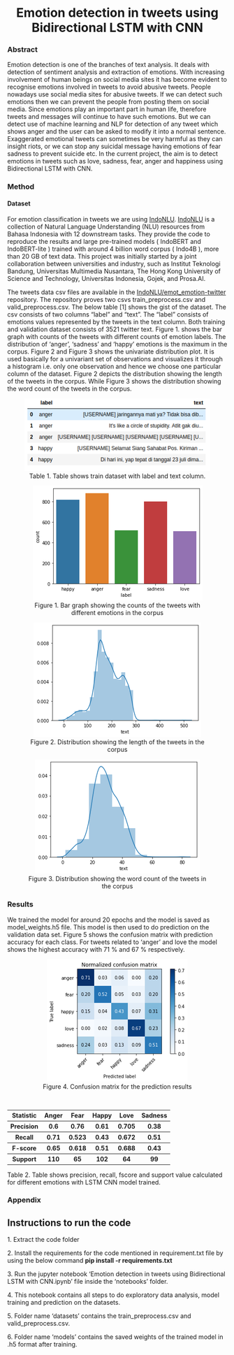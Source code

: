 <h1 align="center">Emotion detection in tweets using Bidirectional LSTM
with CNN</h1>
<h3>Abstract</h3>
<p>
Emotion detection is one of the branches of text analysis. It deals with detection of sentiment
analysis and extraction of emotions. With increasing involvement of human beings on social
media sites it has become evident to recognise emotions involved in tweets to avoid abusive
tweets. People nowadays use social media sites for abusive tweets. If we can detect such
emotions then we can prevent the people from posting them on social media. Since emotions
play an important part in human life, therefore tweets and messages will continue to have
such emotions. But we can detect use of machine learning and NLP for detection of any tweet
which shows anger and the user can be asked to modify it into a normal sentence.
Exaggerated emotional tweets can sometimes be very harmful as they can insight riots, or we
can stop any suicidal message having emotions of fear sadness to prevent suicide etc. In the
current project, the aim is to detect emotions in tweets such as love, sadness, fear, anger and
happiness using Bidirectional LSTM with CNN.  
</p>
  
<h3>Method</h3>
<h4>Dataset</h4>
<p>For emotion classification in tweets we are using 
<a href="https://github.com/indobenchmark/indonlu">IndoNLU</a>. <a href="https://github.com/indobenchmark/indonlu">IndoNLU</a> is a collection of
Natural Language Understanding (NLU) resources from Bahasa Indonesia with 12 downstream
tasks. They provide the code to reproduce the results and large pre-trained models (​ IndoBERT
and ​ IndoBERT-lite​ ) trained with around 4 billion word corpus (​ Indo4B​ ), more than 20 GB
of text data. This project was initially started by a joint collaboration between universities and
industry, such as Institut Teknologi Bandung, Universitas Multimedia Nusantara, The Hong
Kong University of Science and Technology, Universitas Indonesia, Gojek, and Prosa.AI.</p>

<p>The tweets data csv files are available in the <a href="https://github.com/indobenchmark/indonlu/tree/master/dataset/emot_emotion-twitter">IndoNLU/emot_emotion-twitter<a> repository. The
repository proves two csvs train_preprocess.csv and valid_preprocess.csv. The below table [1]
shows the gist of the dataset. The csv consists of two columns “label” and “text”. The “label”
consists of emotions values represented by the tweets in the text column. Both training and
validation dataset consists of 3521 twitter text. Figure 1. shows the bar graph with counts of
the tweets with different counts of emotion labels. The distribution of ‘anger’, ‘sadness’ and
‘happy’ emotions is the maximum in the corpus. Figure 2 and Figure 3 shows the univariate
distribution plot. It is used basically for a univariant set of observations and visualizes it
through a histogram i.e. only one observation and hence we choose one particular column of
the dataset. Figure 2 depicts the distribution showing the length of the tweets in the corpus.
While Figure 3 shows the distribution showing the word count of the tweets in the corpus.
 </p>
  
 <figure style="text-align: center;">
    <img src='Screenshot from 2020-11-30 21-05-21.png' />
    <figcaption>Table 1. Table shows train dataset with label and text column.</figcaption>
</figure>

 <figure style="text-align: center;">
    <img src='Distrubution_emotions.png' />
    <figcaption>Figure 1. Bar graph showing the counts of the tweets with different emotions in the corpus</figcaption>
</figure>

 <figure style="text-align: center;">
    <img src='Distrubution_of_legth_of_tweets.png' />
    <figcaption>Figure 2. Distribution showing the length of the tweets in the corpus</figcaption>
</figure>

 <figure style="text-align: center;">
    <img src='Distribution_of_word_count_tweets.png' />
    <figcaption>Figure 3. Distribution showing the word count of the tweets in the corpus</figcaption>
</figure>

<h3>Results</h3>
<p>We trained the model for around 20 epochs and the model is saved as model_weights.h5 file.
This model is then used to do prediction on the validation data set. Figure 5 shows the
confusion matrix with prediction accuracy for each class. For tweets related to ‘anger’ and
love the model shows the highest accuracy with 71 % and 67 % respectively.</p>

 <figure style="text-align: center;">
    <img src='Confusion_matrix.png' />
    <figcaption>Figure 4. Confusion matrix for the prediction results</figcaption>
</figure>

<Br>
<table>
  <tr>
    <th>Statistic</th>
    <th>Anger</th>
    <th>Fear</th>
    <th>Happy</th>
    <th>Love</th>
    <th>Sadness</th>
  </tr>
  <tr>
    <th>Precision</th>
    <th>0.6</th>
    <th>0.76</th>
    <th>0.61</th>
    <th>0.705</th>
    <th>0.38</th>
  </tr>
  <tr>
    <th>Recall</th>
    <th>0.71</th>
    <th>0.523</th>
    <th>0.43</th>
    <th>0.672</th>
    <th>0.51</th>
  </tr>
  <tr>
    <th>F-score</th>
    <th>0.65</th>
    <th>0.618</th>
    <th>0.51</th>
    <th>0.688</th>
    <th>0.43</th>
  </tr>
  <tr>
    <th>Support</th>
    <th>110</th>
    <th>65</th>
    <th>102</th>
    <th>64</th>
    <th>99</th>
  </tr>
  
</table>
Table 2. Table shows precision, recall, fscore and support value calculated for different emotions with LSTM
CNN model trained.


<h3>Appendix</h3>
<h2>Instructions to run the code</h2>
<p>1. Extract the code folder</p>
<p>2. Install the requirements for the code mentioned in requirement.txt file by using the
below command
<b>pip install -r requirements.txt</b></p>
<p>3. Run the jupyter notebook ‘Emotion detection in tweets using Bidirectional LSTM
with CNN.ipynb’ file inside the ‘notebooks’ folder.</p>
<p>4. This notebook contains all steps to do exploratory data analysis, model training and
prediction on the datasets.</p>
<p>5. Folder name ‘datasets’ contains the train_preprocess.csv and valid_preprocess.csv.</p>
<p>6. Folder name ‘models’ contains the saved weights of the trained model in .h5 format
after training.</p>
